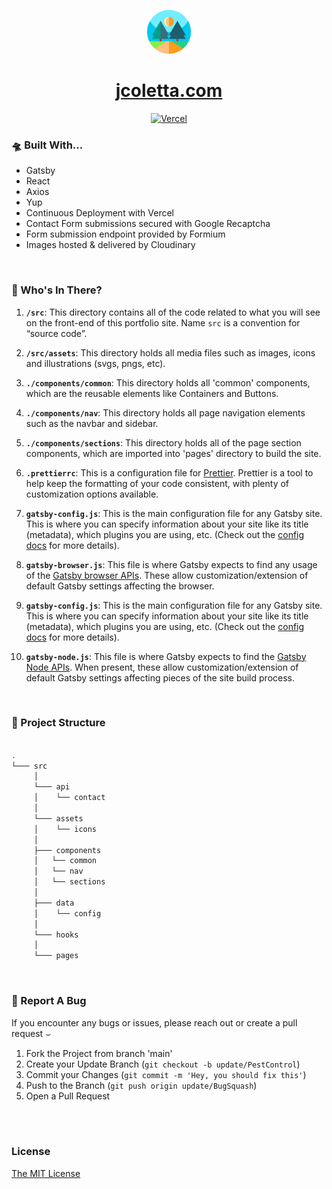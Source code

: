 <p align="center">
  <img alt="JC" src="src/assets/icons/icon.png" width="70" />
</p>

<h1 align="center">
  <a href="https://www.jcoletta.com">
    jcoletta.com
  </a>
</h1>

<a href="https://jcoletta.vercel.app" align="center">

![Vercel](https://img.shields.io/static/v1?label=Deployed%20with&message=Vercel&color=lightyellow)

</a>

### 🛸 Built With...

- Gatsby
- React
- Axios
- Yup
- Continuous Deployment with <a href="https://vercel.com/" rel="noopener noreferral" style="text-decoration: none;">Vercel</a>
- Contact Form submissions secured with Google Recaptcha
- Form submission endpoint provided by <a href="https://formium.io" rel="noopener noreferral" style="text-decoration: none;">Formium</a>
- Images hosted &amp; delivered by <a href="https://cloudinary.com" rel="noopener noreferral" style="text-decoration: none;">Cloudinary</a>

<br />

### &#x1F9D0; Who's In There?

1.  **`/src`**: This directory contains all of the code related to what you will see on the front-end of this portfolio site. Name `src` is a convention for “source code”.

2.  **`/src/assets`**: This directory holds all media files such as images, icons and illustrations (svgs, pngs, etc).

3.  **`./components/common`**: This directory holds all 'common' components, which are the reusable elements like Containers and Buttons.

4.  **`./components/nav`**: This directory holds all page navigation elements such as the navbar and sidebar.

5.  **`./components/sections`**: This directory holds all of the page section components, which are imported into 'pages' directory to build the site.

6.  **`.prettierrc`**: This is a configuration file for [Prettier](https://prettier.io/). Prettier is a tool to help keep the formatting of your code consistent, with plenty of customization options available.

7.  **`gatsby-config.js`**: This is the main configuration file for any Gatsby site. This is where you can specify information about your site like its title (metadata), which plugins you are using, etc. (Check out the [config docs](https://www.gatsbyjs.com/docs/reference/config-files/gatsby-config/) for more details).

8.  **`gatsby-browser.js`**: This file is where Gatsby expects to find any usage of the [Gatsby browser APIs](https://www.gatsbyjs.com/docs/reference/config-files/gatsby-browser/). These allow customization/extension of default Gatsby settings affecting the browser.

9.  **`gatsby-config.js`**: This is the main configuration file for any Gatsby site. This is where you can specify information about your site like its title (metadata), which plugins you are using, etc. (Check out the [config docs](https://www.gatsbyjs.com/docs/reference/config-files/gatsby-config/) for more details).

10. **`gatsby-node.js`**: This file is where Gatsby expects to find the [Gatsby Node APIs](https://www.gatsbyjs.com/docs/reference/config-files/gatsby-node/). When present, these allow customization/extension of default Gatsby settings affecting pieces of the site build process.

<br />

### 🌳 Project Structure

```bash

.
└─── src
     │
     └─── api
     │    └── contact
     │
     └─── assets
     │    └── icons
     │
     ├─── components
     │   └── common
     │   └── nav
     │   └── sections
     │
     ├─── data
     │    └── config
     │
     └─── hooks
     │
     └─── pages

```

<br />

### 🐛 Report A Bug

If you encounter any bugs or issues, please reach out or create a pull request &smile;

1. Fork the Project from branch 'main'
2. Create your Update Branch (`git checkout -b update/PestControl`)
3. Commit your Changes (`git commit -m 'Hey, you should fix this'`)
4. Push to the Branch (`git push origin update/BugSquash`)
5. Open a Pull Request

<br /><br />

### License

[The MIT License](https://www.mit.edu/~amini/LICENSE.md)
